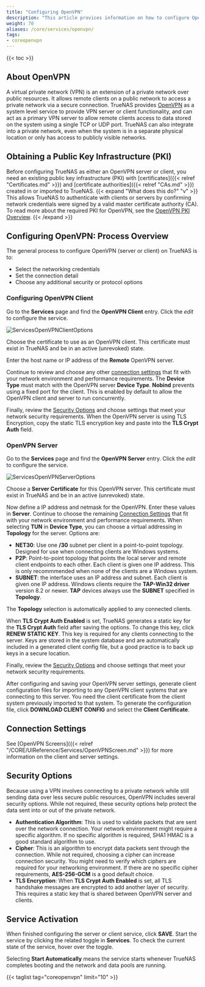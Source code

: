 ```yaml
---
title: "Configuring OpenVPN"
description: "This article provices information on how to configure Open Virtual Private Network (OpenVPN) services on your TrueNAS."
weight: 70
aliases: /core/services/openvpn/
tags:
- coreopenvpn
---
```


{{< toc >}}

## About OpenVPN

A virtual private network (VPN) is an extension of a private network over public resources. It allows remote clients on a public network to access a private network via a secure connection. TrueNAS provides [OpenVPN](https://openvpn.net/) as a system level service to provide VPN server or client functionality, and can act as a primary VPN server to allow remote clients access to data stored on the system using a single TCP or UDP port. TrueNAS can also integrate into a private network, even when the system is in a separate physical location or only has access to publicly visible networks.

## Obtaining a Public Key Infrastructure (PKI)

Before configuring TrueNAS as either an OpenVPN server or client, you need an existing public key infrastructure (PKI) with [certificates]({{< relref "Certificates.md" >}}) and [certificate authorities]({{< relref "CAs.md" >}}) created in or imported to TrueNAS.
{{< expand "What does this do?" "v" >}}
This allows TrueNAS to authenticate with clients or servers by confirming network credentials were signed by a valid master certificate authority (CA).
To read more about the required PKI for OpenVPN, see the [OpenVPN PKI Overview](https://community.openvpn.net/openvpn/wiki/HOWTO?__cf_chl_jschl_tk__=92022277e38bff707b1684f49a2af61f5eb4c632-1605712222-0-AQxKxUAlHKMcfHHNdSMOLL25Lr3e8icKHu3CgjMFRe6GXS1Z72EgXMieNrGaBdWa0m3R5CEZcxwGdwhgaRO392FTivdOQis5Pa2Bm-4jEzydUBTqhx_F4XWN7ujVee5CUxG6AoyOet91SaWM-siqV0_d0ppGnSsfwX9HFOmKuAnJexAjqpofUlP6xjru4Qujw72uR-yUT3fuFDMyukAAtEAP_zPXtewdS_kcSC5eSdf-RC6V8T_QZ2UT6GfqxxSr5shwe0rFkNinTCOKLk_67UIU2zEkpuiQ8C7p3ysh1DS_ONAzR2pfwdgetKm3HiBJ38C86956W6D8-mpOulfP26E#Overview).
{{< /expand >}}

## Configuring OpenVPN: Process Overview

The general process to configure OpenVPN (server or client) on TrueNAS is to:
* Select the networking credentials
* Set the connection detail
* Choose any additional security or protocol options

### Configuring OpenVPN Client

Go to the **Services** page and find the **OpenVPN Client** entry.
Click the <i class="material-icons" aria-hidden="true" title="Configure">edit</i> to configure the service.

![ServicesOpenVPNClientOptions](/images/CORE/12.0/ServicesOpenVPNClientOptions.png "OpenVPN Client Options")

Choose the certificate to use as an OpenVPN client.
This certificate must exist in TrueNAS and be in an active (unrevoked) state.

Enter the host name or IP address of the **Remote** OpenVPN server.

Continue to review and choose any other [connection settings](#connection-settings) that fit with your network environment and performance requirements.
The **Device Type** must match with the OpenVPN server **Device Type**.
**Nobind** prevents using a fixed port for the client.
This is enabled by default to allow the OpenVPN client and server to run concurrently.

Finally, review the [Security Options](#security-options) and choose settings that meet your network security requirements.
When the OpenVPN server is using TLS Encryption, copy the static TLS encryption key and paste into the **TLS Crypt Auth** field.

### OpenVPN Server

Go to the **Services** page and find the **OpenVPN Server** entry.
Click the <i class="material-icons" aria-hidden="true" title="Configure">edit</i> to configure the service.

![ServicesOpenVPNServerOptions](/images/CORE/12.0/ServicesOpenVPNServerOptions.png "OpenVPN Server Options")

Choose a **Server Certificate** for this OpenVPN server.
This certificate must exist in TrueNAS and be in an active (unrevoked) state.

Now define a IP address and netmask for the OpenVPN. Enter these values in **Server**.
Continue to choose the remaining [Connection Settings](#connection-settings) that fit with your network environment and performance requirements.
When selecting **TUN** in **Device Type**, you can choose a virtual addressing in **Topology** for the server. Options are:

* **NET30**: Use one **/30** subnet per client in a point-to-point topology.
  Designed for use when connecting clients are Windows systems.
* **P2P**: Point-to-point topology that points the local server and remote client endpoints to each other.
  Each client is given one IP address.
  This is only recommmended when none of the clients are a Windows system.
* **SUBNET**: the interface uses an IP address and subnet.
  Each client is given one IP address.
  Windows clients require the **TAP-Win32 driver** version 8.2 or newer.
  **TAP** devices always use the **SUBNET** specified in **Topology**.

The **Topology** selection is automatically applied to any connected clients.

When **TLS Crypt Auth Enabled** is set, TrueNAS generates a static key for the **TLS Crypt Auth** field after saving the options.
To change this key, click **RENEW STATIC KEY**.
This key is required for any clients connecting to the server.
Keys are stored in the system database and are automatically included in a generated client config file, but a good practice is to back up keys in a secure location.

Finally, review the [Security Options](#security-options) and choose settings that meet your network security requirements.

After configuring and saving your OpenVPN server settings, generate client configuration files for importing to any OpenVPN client systems that are connecting to this server.
You need the client certificate from the client system previously imported to that system.
To generate the configuration file, click **DOWNLOAD CLIENT CONFIG** and select the **Client Certificate**.

## Connection Settings

See [OpenVPN Screens]({{< relref "/CORE/UIReference/Services/OpenVPNScreen.md" >}}) for more information on the client and server settings.

## Security Options

Because using a VPN involves connecting to a private network while still sending data over less secure public resources, OpenVPN includes several security options.
While not required, these security options help protect the data sent into or out of the private network.

* **Authentication Algorithm**: This is used to validate packets that are sent over the network connection. Your network environment might require a specific algorithm. If no specific algorithm is required, SHA1 HMAC is a good standard algorithm to use.
* **Cipher**: This is an algorithm to encrypt data packets sent through the connection. While not required, choosing a cipher can increase connection security. You might need to verify which ciphers are required for your networking environment. If there are no specific cipher requirements, **AES-256-GCM** is a good default choice.
* **TLS Encryption**: When **TLS Crypt Auth Enabled** is set, all TLS handshake messages are encrypted to add another layer of security. This requires a static key that is shared between OpenVPN server and clients.

## Service Activation

When finished configuring the server or client service, click **SAVE**.
Start the service by clicking the related toggle in **Services**.
To check the current state of the service, hover over the toggle.

Selecting **Start Automatically** means the service starts whenever TrueNAS completes booting and the network and data pools are running.

{{< taglist tag="coreopenvpn" limit="10" >}}
